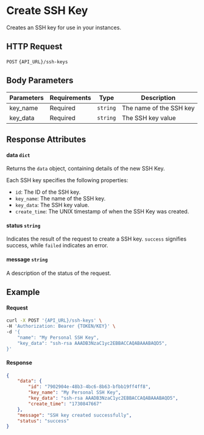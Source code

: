 # Create SSH Key

Creates an SSH key for use in your instances.

## HTTP Request

`POST` `{API_URL}/ssh-keys`

## Body Parameters

| Parameters | Requirements | Type     | Description             |
|------------|--------------|----------|-------------------------|
| key_name   | Required     | `string` | The name of the SSH key |
| key_data   | Required     | `string` | The SSH key value       |

## Response Attributes

#### data `dict`

Returns the `data` object, containing details of the new SSH Key.

Each SSH key specifies the following properties:
- `id`: The ID of the SSH key.
- `key_name`: The name of the SSH key.
- `key_data`: The SSH key value.
- `create_time`: The UNIX timestamp of when the SSH Key was created.

#### status `string`

Indicates the result of the request to create a SSH key. `success` signifies success, while `failed` indicates an error.

#### message `string`

A description of the status of the request.

## Example

#### Request

```bash
curl -X POST '{API_URL}/ssh-keys' \
-H 'Authorization: Bearer {TOKEN/KEY}' \
-d '{
    "name": "My Personal SSH Key",
    "key_data": "ssh-rsa AAADB3NzaC1yc2EBBACCAQABAAABAQD5",
}'
```

#### Response

```json
{
    "data": {
        "id": "7902904e-48b3-4bc6-8b63-bfbb19ff4ff8",
        "key_name": "My Personal SSH Key",
        "key_data": "ssh-rsa AAADB3NzaC1yc2EBBACCAQABAAABAQD5",
        "create_time": "1730847667"
    },
    "message": "SSH key created successfully",
    "status": "success"
}
```